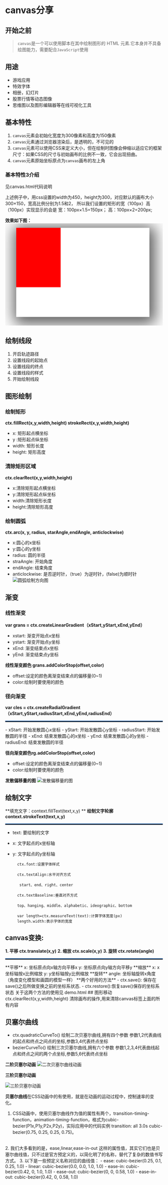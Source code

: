 # canvas分享

## 开始之前

> `canvas`是一个可以使用脚本在其中绘制图形的 HTML 元素.它本身并不具备绘图能力，需要配合`JavaScript`使用

## 用途

- 游戏应用
- 特效字体
- 相册，幻灯片
- 股票行情等动态图像
- 思维图以及图形编辑器等在线可视化工具

## 基本特性

1. `canvas`元素会初始化宽度为300像素和高度为150像素
2. `canvas`元素通过浏览器渲染后，是透明的，不可见的
3. `canvas`元素可以使用CSS来定义大小，但在绘制时图像会伸缩以适应它的框架尺寸：如果CSS的尺寸与初始画布的比例不一致，它会出现扭曲。
4. `canvas`元素原始坐标原点为`canvas`画布的左上角
### 基本特性3介绍
见canvas.html代码说明

上述例子中，用css设置的width为450，height为300，对应默认的画布大小300×150，宽高比例分别为1.5和2，
所以我们设置的矩形的宽（100px）高（100px）实现显示的会是
宽：100px×1.5=150px；
高：100px×2=200px;

**效果如下图：**
![效果图](img/t3.PNG)

## 绘制线段
1. 开启轨迹路径
2. 设置线段的起始点
3. 设置线段的终点
4. 设置线段的样式
5. 开始绘制线段

## 图形绘制
### 绘制矩形
**ctx.fillRect(x,y,width,height)  strokeRect(x,y,width,height)**
- x:  矩形起点横坐标
- y  :矩形起点纵坐标
- width:  矩形长度
- height:  矩形高度

### 清除矩形区域
**ctx.clearRect(x,y,width,height)**
- x:清除矩形起点横坐标
- y:清除矩形起点纵坐标
- width:清除矩形长度
- height:清除矩形高度

### 绘制圆弧
**ctx.arc(x, y, radius, starAngle,endAngle, anticlockwise)**
- x:圆心的x坐标
- y:圆心的y坐标
- radius: 圆的半径
- straAngle: 开始角度
- endAngle: 结束角度
- anticlockwise: 是否逆时针，（true）为逆时针，(false)为顺时针
![圆弧绘制方向图](http://img.blog.csdn.net/20170219202848731?watermark/2/text/aHR0cDovL2Jsb2cuY3Nkbi5uZXQvbXlfc3R1ZHlfZXZlcnlkYXk=/font/5a6L5L2T/fontsize/400/fill/I0JBQkFCMA==/dissolve/70/gravity/SouthEast)

## 渐变
### 线性渐变
**var grans = ctx.createLinearGradient（xStart,yStart,xEnd,yEnd）**
- xstart:  渐变开始点x坐标
- ystart:  渐变开始点y坐标
- xEnd:   渐变结束点x坐标
- yEnd:   渐变结束点y坐标

**线性渐变颜色  grans.addColorStop(offset,color)**
- offset:设定的颜色离渐变结束点的偏移量(0~1)
- color:绘制时要使用的颜色

### 径向渐变
**var cles = ctx.createRadialGradient（xStart,yStart,radiusStart,xEnd,yEnd,radiusEnd）**
<hr style = "height:2px;border-top:2px solid #185598;" />
- xStart:  开始发散圆心x坐标
- yStart:  开始发散圆心y坐标
- radiusStart:  开始发散圆的半径
- xEnd:  结束发散圆心的x坐标
- yEnd:  结束发散圆心的y坐标
- radiusEnd:  结束发散圆的半径

**径向渐变颜色rg.addColorStop(offset,color)**
- offset:设定的颜色离渐变结束点的偏移量(0~1)
- color:绘制时要使用的颜色

**发散偏移量的图**
![发散偏移量的图](http://img.blog.csdn.net/20170219202742793?watermark/2/text/aHR0cDovL2Jsb2cuY3Nkbi5uZXQvbXlfc3R1ZHlfZXZlcnlkYXk=/font/5a6L5L2T/fontsize/400/fill/I0JBQkFCMA==/dissolve/70/gravity/SouthEast)

## 绘制文字
**填充文字：context.fillText(text,x,y)  **
**绘制文字轮廓 context.strokeText(text,x,y)**
<hr style = "height:2px;border-top:2px solid #185598;" />

- text:  要绘制的文字
- x:  文字起点的x坐标轴
- y:  文字起点的y坐标轴

	    ctx.font:设置字体样式

	    ctx.textAlign:水平对齐方式

         start、end、right、center

	    ctx.textBaseline:垂直对齐方式

        top、hanging、middle、alphabetic、ideographic、bottom
		
		var length=ctx.measureText(text):计算字体宽度(px)
		length.width:表示字体的宽度
		
## canvas变换:
 **1. 平移  ctx.translate(x,y)**
 **2. 缩放 ctx.scale(x,y)**
 **3. 旋转  ctx.rotate(angle)**
<hr style = "height:2px;border-top:2px solid #185598;" />**平移**
x:  坐标原点向x轴方向平移x
y:  坐标原点向y轴方向平移y
**缩放**
x:  x坐标轴按x比例缩放
y:  y坐标轴按y比例缩放
**旋转**
angle:  坐标轴旋转x角度（角度变化模型和画圆的模型一样）
**两个好用的方法**
- ctx.save(): 保存在save()之后所做变换之前的坐标系状态.
- ctx.restore():恢复save()保存的坐标系状态
关于这两个方法的使用见 demo.html
## 图形移动
ctx.clearRect(x,y,width,height)
清除画布的操作,用来清除canvas标签上面的所有内容

## 贝塞尔曲线
- ctx.quadraticCurveTo()  绘制二次贝塞尔曲线,拥有四个参数
 参数1,2代表曲线的起点和终点之间点的坐标,参数3,4代表终点坐标
- bezierCurveTo() 绘制三次贝塞尔曲线,拥有六个参数
 参数1,2,3,4代表曲线起点和终点之间的两个点坐标,参数5,6代表终点坐标

**二阶贝塞尔动画**
![二次贝塞尔曲线动画](./640.gif)

**三阶贝塞尔动画**

![三阶贝塞尔动画](./3.gif)

**贝塞尔曲线**在CSS动画中的有使用，就是在动画的运动过程中，控制速率的变化。

1. CSS动画中，使用贝塞尔曲线作为值的属性有两个，transition-timing-function，animation-timing-function，格式为cubic-bezier(P1x,P1y,P2x,P2y)，实际应用中的代码实例 transition: all 3.0s cubic-bezier(0.75, 0.25, 0.25, 0.75)。
<br>
2. 我们大多看到的是，ease,linear,ease-in-out 这样的属性值，其实它们也是贝塞尔曲线值，只不过是官方预定义的，以简化明了的名称，替代了复杂的数值书写方式。
3. 以下是一些预定义名称对应的曲线值：
- ease: cubic-bezier(0.25, 0.1, 0.25, 1.0)
- linear: cubic-bezier(0.0, 0.0, 1.0, 1.0)
- ease-in: cubic-bezier(0.42, 0, 1.0, 1.0)
- ease-out: cubic-bezier(0, 0, 0.58, 1.0)
- ease-in-out: cubic-bezier(0.42, 0, 0.58, 1.0)



